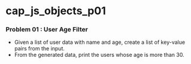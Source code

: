 # cap_js_objects_p01
### Problem 01 : User Age Filter

- Given a list of user data with name and age, create a list of key-value pairs from the input.
- From the generated data, print the users whose age is more than 30.
